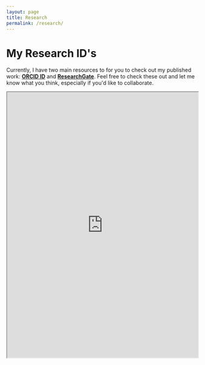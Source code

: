 ```yaml
---
layout: page
title: Research
permalink: /research/
---
```



# My Research ID's

Currently, I have two main resources to for you to check out my published work: [**ORCID ID**](https://orcid.org/0000-0002-2137-1391) and [**ResearchGate**](https://www.researchgate.net/profile/Tyson_Barrett). Feel free to check these out and let me know what you think, especially if you'd like to collaborate.

<iframe src="https://docs.google.com/viewer?url=https://tysonbarrett.com/assets/CV/CV.pdf&embedded=true" style="width:100%; height:700px;"></iframe>


